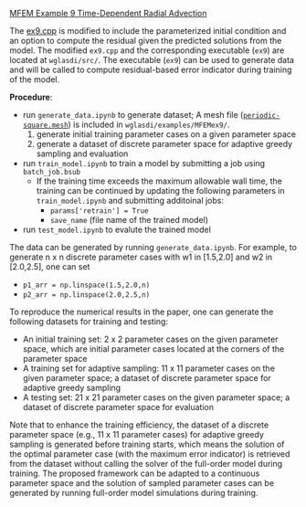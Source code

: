 [MFEM Example 9 Time-Dependent Radial Advection](https://github.com/mfem/mfem/blob/master/examples/ex9.cpp)


The [ex9.cpp](https://github.com/mfem/mfem/blob/master/examples/ex9.cpp) is modified to include the parameterized initial condition and an option to compute the residual given the predicted solutions from the model. The modified `ex9.cpp` and the corresponding executable (`ex9`) are located at `wglasdi/src/`. The executable (`ex9`) can be used to generate data and will be called to compute residual-based error indicator during training of the model.

 
**Procedure**:
- run `generate_data.ipynb` to generate dataset; A mesh file ([`periodic-square.mesh`](https://github.com/mfem/mfem/blob/master/data/periodic-square.mesh)) is included in `wglasdi/examples/MFEMex9/`.
    1. generate initial training parameter cases on a given parameter space
    2. generate a dataset of discrete parameter space for adaptive greedy sampling and evaluation
- run `train_model.ipynb` to train a model by submitting a job using `batch_job.bsub`
    - If the training time exceeds the maximum allowable wall time, the training can be continued by
    updating the following parameters in `train_model.ipynb` and submitting additoinal jobs:
        - `params['retrain'] = True`
        - `save_name` (file name of the trained model)
- run `test_model.ipynb` to evalute the trained model


The data can be generated by running `generate_data.ipynb`. For example, to generate n x n discrete parameter cases with w1 in [1.5,2.0] and w2 in [2.0,2.5], one can set
- `p1_arr = np.linspace(1.5,2.0,n)`
- `p2_arr = np.linspace(2.0,2.5,n)`

To reproduce the numerical results in the paper, one can generate the following datasets for training and testing:
  - An initial training set: 2 x 2 parameter cases on the given parameter space, which are initial parameter cases located at the corners of the parameter space
  - A training set for adaptive sampling: 11 x 11 parameter cases on the given parameter space; a dataset of discrete parameter space for adaptive greedy sampling
  - A testing set: 21 x 21 parameter cases on the given parameter space; a dataset of discrete parameter space for evaluation

Note that to enhance the training efficiency, the dataset of a discrete parameter space (e.g., 11 x 11 parameter cases) for adaptive greedy sampling is generated before training starts, which means the solution of the optimal parameter case (with the maximum error indicator) is retrieved from the dataset without calling the solver of the full-order model during training. The proposed framework can be adapted to a continuous parameter space and the solution of sampled parameter cases can be generated by running full-order model simulations during training.
